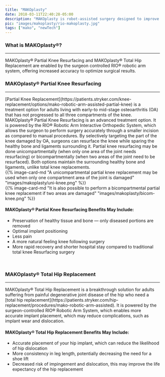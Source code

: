 ```yaml
---
title: "MAKOplasty"
date: 2018-03-11T22:40:28-05:00
description: "MAKOplasty is robot-assisted surgery designed to improve outcomes for patients requiring knee replacement. This technique is used to treat osteoarthritis."
pic: "images/makoplasty/rio-makoplasty.jpg"
tags: ["mako", "newTech"]
---
```


### What is MAKOplasty&reg;?
<hr>
MAKOplasty&reg; Partial Knee Resurfacing and MAKOplasty&reg; Total Hip Replacement are 
enabled by the surgeon controlled RIO® robotic arm system, offering increased accuracy to 
optimize surgical results.

<br>

### MAKOplasty&reg; Partial Knee Resurfacing
<hr>
[Partial Knee Replacement](https://patients.stryker.com/knee-replacement/options/mako-robotic-arm-assisted-partial-knee) is a treatment option for adults living with early-to mid-stage 
osteoarthritis (OA) that has not progressed to all three compartments of the knee. 
MAKOplasty&reg; Partial Knee Resurfacing is an advanced treatment option. It is powered 
by the RIO® Robotic Arm Interactive Orthopedic System, which allows the surgeon to 
perform surgery accurately through a smaller incision as compared to manual procedures. 
By selectively targeting the part of the knee damaged by OA, surgeons can resurface the 
knee while sparing the healthy bone and ligaments surrounding it. Partial knee resurfacing may be done unicompartmentally (when only one area of the joint needs resurfacing) or bicompartmentally (when two areas of the joint need to be resurfaced). Both options maintain the surrounding healthy bone and ligaments, unlike total knee replacements.

<br>
 <div class="row">
    <div class="col-sm-6">
      {{% image-card-md "A unicompartmental partial knee replacement may be used when only one compartment area of the joint is damaged" "images/makoplasty/uni-knee.png" %}}
    </div>
    <div class="col-sm-6">
      {{% image-card-md "It is also possible to perform a bicompartmental partial knee replacement if two areas are damaged" "images/makoplasty/bicom-knee.png" %}}
    </div>
  </div>

#### MAKOplasty&reg; Partial Knee Resurfacing Benefits May Include:
* Preservation of healthy tissue and bone — only diseased portions are removed
* Optimal implant positioning
* Less pain
* A more natural feeling knee following surgery
* More rapid recovery and shorter hospital stay compared to traditional total knee Resurfacing surgery

<br>

### MAKOplasty&reg; Total Hip Replacement
<hr>
MAKOplasty&reg; Total Hip Replacement is a breakthrough solution for adults suffering 
from painful degenerative joint disease of the hip who need a [total hip replacement](https://patients.stryker.com/hip-replacement/procedures/mako-robotic-arm-assisted). It 
is powered by the surgeon-controlled RIO® Robotic Arm System, which enables more accurate 
implant placement, which may reduce complications, such as implant wear and dislocation.

#### MAKOplasty® Total Hip Replacement Benefits May Include:
* Accurate placement of your hip implant, which can reduce the likelihood of hip dislocation
* More consistency in leg length, potentially decreasing the need for a shoe lift
* Decreased risk of impingement and dislocation, this may improve the life expectancy of the hip replacement
